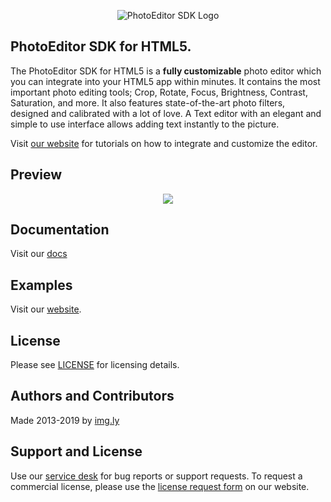 <p align="center">
  <img src="http://static.photoeditorsdk.com/logo.png" alt="PhotoEditor SDK Logo"/>
</p>

## PhotoEditor SDK for HTML5.
The PhotoEditor SDK for HTML5 is a **fully customizable** photo editor which you can integrate into your HTML5 app within minutes.
It contains the most important photo editing tools;
Crop, Rotate, Focus, Brightness, Contrast, Saturation, and more.
It also features state-of-the-art photo filters, designed and calibrated with a lot of love.
A Text editor with an elegant and simple to use interface allows adding text instantly to the picture.

Visit [our website](https://www.photoeditorsdk.com) for tutorials on how to integrate and customize the editor.

## Preview

<p align="center">
  <img src="http://static.photoeditorsdk.com/html5-editor.gif" />
</p>


## Documentation
Visit our [docs](https://docs.photoeditorsdk.com/guides/html5/v5_rc_3/introduction/getting_started)

## Examples
Visit our [website](https://www.photoeditorsdk.com/).

## License
Please see [LICENSE](https://github.com/imgly/pesdk-html5-build/blob/master/LICENSE.md) for licensing details.

## Authors and Contributors
Made 2013-2019 by [img.ly](https://www.photoeditorsdk.com)

## Support and License
Use our [service desk](https://support.photoeditorsdk.com) for bug reports or support requests. To request a commercial license, please use the [license request form](https://www.photoeditorsdk.com/pricing) on our website.

